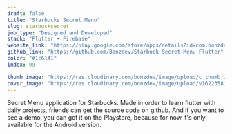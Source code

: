 ```yaml
---
draft: false
title: "Starbucks Secret Menu"
slug: starbucksecret
job_type: "Designed and Developed"
stack: "Flutter • Firebase"
website_link: "https://play.google.com/store/apps/details?id=com.bonzdev.starbucksecret"
github_link: "https://github.com/Bonzdev/Starbuck-Secret-Menu-Flutter"
color: "#1c6141"
index: 99

thumb_image: "https://res.cloudinary.com/bonzdev/image/upload/c_thumb,w_300/v1622358105/mockup_crop/mobile_starbuck_crop_avybmj.png"
cover_image: "https://res.cloudinary.com/bonzdev/image/upload/v1622358105/mockup_crop/mobile_starbuck_crop_avybmj.png"
---
```


Secret Menu application for Starbucks. Made in order to learn flutter with daily projects, friends can get the source code on github. And if you want to see a demo, you can get it on the Playstore, because for now it's only available for the Android version.